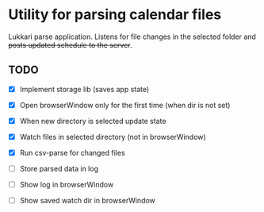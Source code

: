 # Utility for parsing calendar files

Lukkari parse application. Listens for file changes in the selected folder and ~~posts updated schedule to the server~~.

## TODO

- [x] Implement storage lib (saves app state)
- [x] Open browserWindow only for the first time (when dir is not set)
- [x] When new directory is selected update state
- [x] Watch files in selected directory (not in browserWindow)
- [x] Run csv-parse for changed files
- [ ] Store parsed data in log
- [ ] Show log in browserWindow
- [ ] Show saved watch dir in browserWindow

